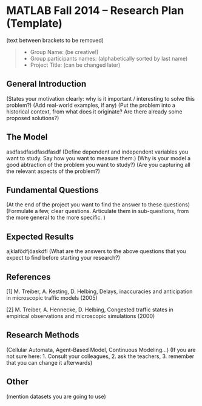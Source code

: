 # MATLAB Fall 2014 – Research Plan (Template)
(text between brackets to be removed)

> * Group Name: (be creative!)
> * Group participants names: (alphabetically sorted by last name)
> * Project Title: (can be changed later)

## General Introduction

(States your motivation clearly: why is it important / interesting to solve this problem?)
(Add real-world examples, if any)
(Put the problem into a historical context, from what does it originate? Are there already some proposed solutions?)

## The Model
asdfasdfasdfasdfasdf
(Define dependent and independent variables you want to study. Say how you want to measure them.) (Why is your model a good abtraction of the problem you want to study?) (Are you capturing all the relevant aspects of the problem?)


## Fundamental Questions

(At the end of the project you want to find the answer to these questions)
(Formulate a few, clear questions. Articulate them in sub-questions, from the more general to the more specific. )


## Expected Results
ajklafödfjöaskdfl
(What are the answers to the above questions that you expect to find before starting your research?)


## References 
[1] M. Treiber, A. Kesting, D. Helbing, Delays, inaccuracies and anticipation in
microscopic traffic models (2005)

[2]  M. Treiber, A. Hennecke, D. Helbing, Congested traffic states in empirical observations and
microscopic simulations (2000)

## Research Methods

(Cellular Automata, Agent-Based Model, Continuous Modeling...) (If you are not sure here: 1. Consult your colleagues, 2. ask the teachers, 3. remember that you can change it afterwards)


## Other

(mention datasets you are going to use)
